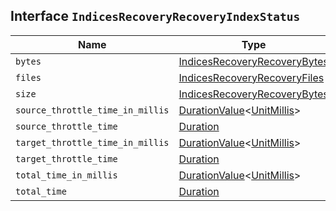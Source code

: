 ## Interface `IndicesRecoveryRecoveryIndexStatus`

| Name | Type | Description |
| - | - | - |
| `bytes` | [IndicesRecoveryRecoveryBytes](./IndicesRecoveryRecoveryBytes.md) | &nbsp; |
| `files` | [IndicesRecoveryRecoveryFiles](./IndicesRecoveryRecoveryFiles.md) | &nbsp; |
| `size` | [IndicesRecoveryRecoveryBytes](./IndicesRecoveryRecoveryBytes.md) | &nbsp; |
| `source_throttle_time_in_millis` | [DurationValue](./DurationValue.md)<[UnitMillis](./UnitMillis.md)> | &nbsp; |
| `source_throttle_time` | [Duration](./Duration.md) | &nbsp; |
| `target_throttle_time_in_millis` | [DurationValue](./DurationValue.md)<[UnitMillis](./UnitMillis.md)> | &nbsp; |
| `target_throttle_time` | [Duration](./Duration.md) | &nbsp; |
| `total_time_in_millis` | [DurationValue](./DurationValue.md)<[UnitMillis](./UnitMillis.md)> | &nbsp; |
| `total_time` | [Duration](./Duration.md) | &nbsp; |

